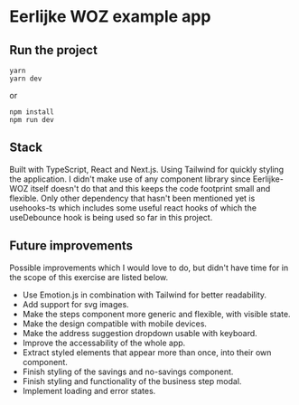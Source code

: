 # Eerlijke WOZ example app

## Run the project

```
yarn
yarn dev
```

or

```
npm install
npm run dev
```

## Stack

Built with TypeScript, React and Next.js. Using Tailwind for quickly styling the application. I didn't make use of any component library since Eerlijke-WOZ itself doesn't do that and this keeps the code footprint small and flexible. Only other dependency that hasn't been mentioned yet is usehooks-ts which includes some useful react hooks of which the useDebounce hook is being used so far in this project.

## Future improvements

Possible improvements which I would love to do, but didn't have time for in the scope of this exercise are listed below.

- Use Emotion.js in combination with Tailwind for better readability.
- Add support for svg images.
- Make the steps component more generic and flexible, with visible state.
- Make the design compatible with mobile devices.
- Make the address suggestion dropdown usable with keyboard.
- Improve the accessability of the whole app.
- Extract styled elements that appear more than once, into their own component.
- Finish styling of the savings and no-savings component.
- Finish styling and functionality of the business step modal.
- Implement loading and error states.

